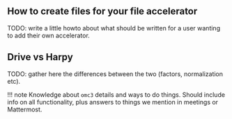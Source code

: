 ## How to create files for your file accelerator 

TODO: write a little howto about what should be written for a user wanting to add their own accelerator.

## Drive vs Harpy

TODO: gather here the differences between the two (factors, normalization etc).

!!! note
    Knowledge about `omc3` details and ways to do things. Should include info on all functionality, plus answers to things we mention in meetings or Mattermost.
